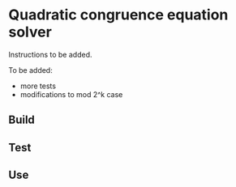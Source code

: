 # Quadratic congruence equation solver

Instructions to be added.

To be added:
- more tests
- modifications to mod 2^k case

## Build ##


## Test ##


## Use ##
